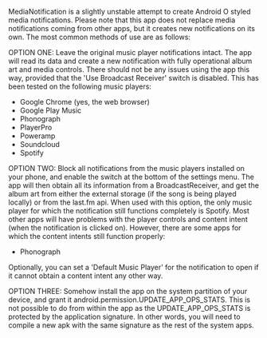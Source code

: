 MediaNotification is a slightly unstable attempt to create Android O styled media notifications. Please note that this app does not replace media notifications coming from other apps, but it creates new notifications on its own. The most common methods of use are as follows:

OPTION ONE:
Leave the original music player notifications intact. The app will read its data and create a new notification with fully operational album art and media controls. There should not be any issues using the app this way, provided that the 'Use Broadcast Receiver' switch is disabled. This has been tested on the following music players:
  - Google Chrome (yes, the web browser)
  - Google Play Music
  - Phonograph
  - PlayerPro
  - Poweramp
  - Soundcloud
  - Spotify

OPTION TWO:
Block all notifications from the music players installed on your phone, and enable the switch at the bottom of the settings menu. The app will then obtain all its information from a BroadcastReceiver, and get the album art from either the external storage (if the song is being played locally) or from the last.fm api. When used with this option, the only music player for which the notification still functions completely is Spotify. Most other apps will have problems with the player controls and content intent (when the notification is clicked on). However, there are some apps for which the content intents still function properly:
  - Phonograph

Optionally, you can set a 'Default Music Player' for the notification to open if it cannot obtain a content intent any other way.

OPTION THREE:
Somehow install the app on the system partition of your device, and grant it android.permission.UPDATE_APP_OPS_STATS. This is not possible to do from within the app as the UPDATE_APP_OPS_STATS is protected by the application signature. In other words, you will need to compile a new apk with the same signature as the rest of the system apps.

